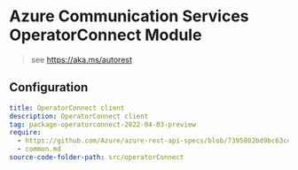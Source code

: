 # Azure Communication Services OperatorConnect Module

> see https://aka.ms/autorest

## Configuration

```yaml
title: OperatorConnect client
description: OperatorConnect client
tag: package-operatorconnect-2022-04-03-preview
require: 
  - https://github.com/Azure/azure-rest-api-specs/blob/7395802bd9bc63ce298b5a1801a84e550a6d7c43/specification/communication/data-plane/OperatorConnect/readme.md
  - common.md
source-code-folder-path: src/operatorConnect
```
